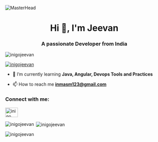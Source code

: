 ![MasterHead](https://user-images.githubusercontent.com/35267447/206916906-9bfb66d9-c419-44c2-908a-4885e610425f.gif)
<h1 align="center">Hi 👋, I'm Jeevan</h1>
<h3 align="center">A passionate Developer from India</h3>


<p align="left"> <img src="https://komarev.com/ghpvc/?username=inigojeevan&label=Profile%20views&color=0e75b6&style=flat" alt="inigojeevan" /> </p>

<p align="left"> <a href="https://github.com/ryo-ma/github-profile-trophy"><img src="https://github-profile-trophy.vercel.app/?username=inigojeevan" alt="inigojeevan" /></a> </p>

- 🌱 I’m currently learning **Java, Angular, Devops Tools and Practices**

- 📫 How to reach me **inmasm123@gmail.com**

<h3 align="left">Connect with me:</h3>
<p align="left">
<a href="https://linkedin.com/in/inigo jeevan" target="blank"><img align="center" src="https://raw.githubusercontent.com/rahuldkjain/github-profile-readme-generator/master/src/images/icons/Social/linked-in-alt.svg" alt="inigo jeevan" height="30" width="40" /></a>
</p>

<p><img align="left" src="https://github-readme-stats.vercel.app/api/top-langs?username=inigojeevan&show_icons=true&locale=en&layout=compact" alt="inigojeevan" /></p>

<p>&nbsp;<img align="center" src="https://github-readme-stats.vercel.app/api?username=inigojeevan&show_icons=true&locale=en" alt="inigojeevan" /></p>

<p><img align="center" src="https://github-readme-streak-stats.herokuapp.com/?user=inigojeevan&" alt="inigojeevan" /></p>
